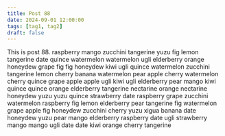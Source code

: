 ```yaml
---
title: Post 88
date: 2024-09-01 12:00:00
tags: [tag1, tag2]
draft: false
---
```

This is post 88.
raspberry
mango
zucchini
tangerine
yuzu
fig
lemon
tangerine
date
quince
watermelon
watermelon
ugli
elderberry
orange
honeydew
grape
fig
fig
honeydew
kiwi
ugli
quince
watermelon
zucchini
tangerine
lemon
cherry
banana
watermelon
pear
apple
cherry
watermelon
cherry
quince
grape
apple
apple
ugli
kiwi
ugli
elderberry
pear
mango
kiwi
quince
quince
orange
elderberry
tangerine
nectarine
orange
nectarine
honeydew
yuzu
yuzu
quince
strawberry
date
raspberry
grape
zucchini
watermelon
raspberry
fig
lemon
elderberry
pear
tangerine
fig
watermelon
grape
apple
fig
honeydew
zucchini
cherry
yuzu
xigua
banana
date
honeydew
yuzu
pear
mango
elderberry
raspberry
date
ugli
strawberry
mango
mango
ugli
date
date
kiwi
orange
cherry
tangerine
